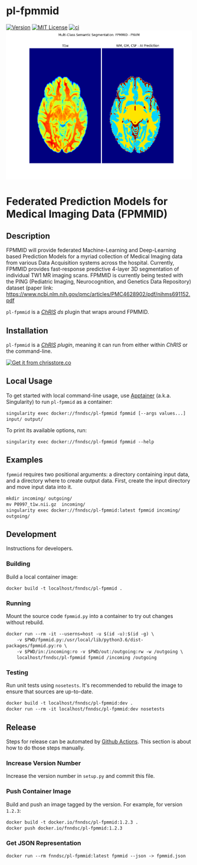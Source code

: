 

# pl-fpmmid


[![Version](https://img.shields.io/docker/v/fnndsc/pl-fpmmid?sort=semver)](https://hub.docker.com/r/fnndsc/pl-fpmmid)
[![MIT License](https://img.shields.io/github/license/fnndsc/pl-fpmmid)](https://github.com/FNNDSC/pl-fpmmid/blob/main/LICENSE)
[![ci](https://github.com/FNNDSC/pl-fpmmid/actions/workflows/ci.yml/badge.svg)](https://github.com/FNNDSC/pl-fpmmid/actions/workflows/ci.yml)
<img src="imgs/header.png" alt="J"/>

# Federated Prediction Models for Medical Imaging Data (FPMMID)


## Description
FPMMID will provide federated Machine-Learning and Deep-Learning
 based Prediction Models for a myriad collection of Medical 
Imaging data from various Data Acquisition systems across 
the hospital. Currently, FPMMID provides fast-response predictive
 4-layer 3D segmentation of individual TW1 MR imaging scans. 
FPMMID is currently being tested with the PING (Pediatric Imaging, 
Neurocognition, and Genetics Data Repository) dataset 
(paper link: https://www.ncbi.nlm.nih.gov/pmc/articles/PMC4628902/pdf/nihms691152.pdf  

`pl-fpmmid` is a [_ChRIS_](https://chrisproject.org/)
_ds_ plugin that wraps around FPMMID.

## Installation

`pl-fpmmid` is a _[ChRIS](https://chrisproject.org/) plugin_, meaning it can
run from either within _ChRIS_ or the command-line.

[![Get it from chrisstore.co](https://ipfs.babymri.org/ipfs/QmaQM9dUAYFjLVn3PpNTrpbKVavvSTxNLE5BocRCW1UoXG/light.png)](https://chrisstore.co/plugin/pl-appname)

## Local Usage

To get started with local command-line usage, use [Apptainer](https://apptainer.org/)
(a.k.a. Singularity) to run `pl-fpmmid` as a container:

```shell
singularity exec docker://fnndsc/pl-fpmmid fpmmid [--args values...] input/ output/
```

To print its available options, run:

```shell
singularity exec docker://fnndsc/pl-fpmmid fpmmid --help
```

## Examples

`fpmmid` requires two positional arguments: a directory containing
input data, and a directory where to create output data.
First, create the input directory and move input data into it.

```shell
mkdir incoming/ outgoing/
mv P0997_t1w.nii.gz  incoming/
singularity exec docker://fnndsc/pl-fpmmid:latest fpmmid incoming/ outgoing/
```

## Development

Instructions for developers.

### Building

Build a local container image:

```shell
docker build -t localhost/fnndsc/pl-fpmmid .
```

### Running

Mount the source code `fpmmid.py` into a container to try out changes without rebuild.

```shell
docker run --rm -it --userns=host -u $(id -u):$(id -g) \
    -v $PWD/fpmmid.py:/usr/local/lib/python3.6/dist-packages/fpmmid.py:ro \
    -v $PWD/in:/incoming:ro -v $PWD/out:/outgoing:rw -w /outgoing \
    localhost/fnndsc/pl-fpmmid fpmmid /incoming /outgoing
```

### Testing

Run unit tests using `nosetests`.
It's recommended to rebuild the image to ensure that sources are up-to-date.

```shell
docker build -t localhost/fnndsc/pl-fpmmid:dev .
docker run --rm -it localhost/fnndsc/pl-fpmmid:dev nosetests
```

## Release

Steps for release can be automated by [Github Actions](.github/workflows/ci.yml).
This section is about how to do those steps manually.

### Increase Version Number

Increase the version number in `setup.py` and commit this file.

### Push Container Image

Build and push an image tagged by the version. For example, for version `1.2.3`:

```
docker build -t docker.io/fnndsc/pl-fpmmid:1.2.3 .
docker push docker.io/fnndsc/pl-fpmmid:1.2.3
```

### Get JSON Representation

```
docker run --rm fnndsc/pl-fpmmid:latest fpmmid --json -> fpmmid.json
```
